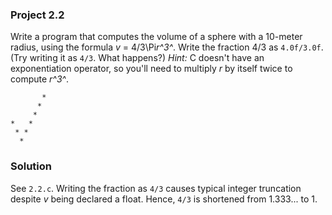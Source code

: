 ### Project 2.2
Write a program that computes the volume of a sphere with a 10-meter radius, using the formula *v* = 4/3\Pi*r^3^*. Write the fraction 4/3 as `4.0f/3.0f`. (Try writing it as `4/3`. What happens?) *Hint:* C doesn't have an exponentiation operator, so you'll need to multiply *r* by itself twice to compute *r^3^*.
```
       *
      *
     *
*   *
 * *
  *
```
### Solution
See `2.2.c`.
Writing the fraction as `4/3` causes typical integer truncation despite *v* being declared a float. Hence, `4/3` is shortened from 1.333... to 1.